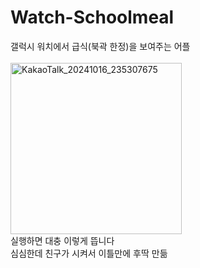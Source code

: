 # Watch-Schoolmeal
갤럭시 워치에서 급식(북곽 한정)을 보여주는 어플<br/><br/>
<img width="274" alt="KakaoTalk_20241016_235307675" src="https://github.com/user-attachments/assets/6467ed81-3c56-4a3f-9c76-2fd36fd1f85f"><br/>
실행하면 대충 이렇게 뜹니다<br/>
심심한데 친구가 시켜서 이틀만에 후딱 만듦
